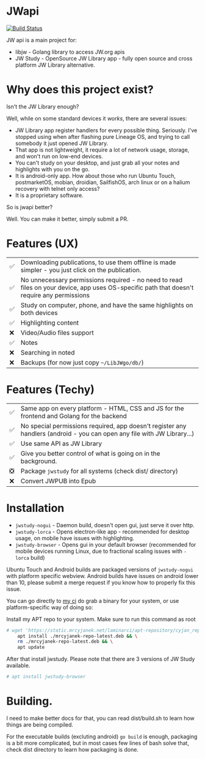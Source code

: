 # JWapi
[![Build Status](https://ci.mrcyjanek.net/badge/build-jwapi.svg)](https://ci.mrcyjanek.net/jobs/build-jwapi)

JW api is a main project for:

 - libjw - Golang library to access JW.org apis
 - JW Study - OpenSource JW Library app - fully open source and cross platform JW Library alternative.

# Why does this project exist?

Isn't the JW Library enough?

Well, while on some standard devices it _works_, there are several issues:

 - JW Library app register handlers for every possible thing. Seriously. I've stopped using when after flashing pure Lineage OS, and trying to call somebody it just opened JW Library.
 - That app is not lightweight, it require a lot of network usage, storage, and won't run on low-end devices.
 - You can't study on your desktop, and just grab all your notes and highlights with you on the go.
 - It is android-only app. How about those who run Ubuntu Touch, postmarketOS, mobian, droidian, SailfishOS, arch linux or on a halium recovery with telnet only access?
 - It is a proprietary software.

So is jwapi better?

Well. You can make it better, simply submit a PR.


<!--
 ✅ Done
 ❎ Done, but have issues
 ❌ Todo
 -->
# Features (UX)
|    |       |
| -- | ----- |
| ✅ | Downloading publications, to use them offline is made simpler - you just click on the publication. |
| ✅ | No unnecessary permissions required - no need to read files on your device, app uses OS-specific path that doesn't require any permissions |
| ✅ | Study on computer, phone, and have the same highlights on both devices |
| ✅ | Highlighting content |
| ❌ | Video/Audio files support |
| ✅ | Notes |
| ❌ | Searching in noted |
| ❌ | Backups (for now just copy `~/LibJWgo/db/`) |


# Features (Techy)

|    |       |
| -- | ----- |
| ✅ | Same app on every platform - HTML, CSS and JS for the frontend and Golang for the backend |
| ✅ | No special permissions required, app doesn't register any handlers (android - you can open any file with JW Library...) | 
| ✅ | Use same API as JW Library |
| ✅ | Give you better control of what is going on in the background. |
| ❎ | Package `jwstudy` for all systems (check dist/ directory) |
| ❌ | Convert JWPUB into Epub | 

# Installation

 - `jwstudy-nogui` - Daemon build, doesn't open gui, just serve it over http.
 - `jwstudy-lorca` - Opens electron-like app - recommended for desktop usage, on mobile have issues with highlighting.
 - `jwstudy-browser` - Opens gui in your default browser (recommended for mobile devices running Linux, due to fractional scaling issues with `-lorca` build)

Ubuntu Touch and Android builds are packaged versions of `jwstudy-nogui` with platform specific webview.
Android builds have issues on android lower than 10, please submit a merge request if you know how to properly fix this issue.

You can go directly to [my ci](https://ci.mrcyjanek.net/jobs/build-jwapi) do grab a binary for your system, or use platform-specific way of doing so:

Install my APT repo to your system. Make sure to run this command as root
```bash
# wget 'https://static.mrcyjanek.net/laminarci/apt-repository/cyjan_repo/mrcyjanek-repo-latest.deb' && \
    apt install ./mrcyjanek-repo-latest.deb && \
    rm ./mrcyjanek-repo-latest.deb && \
    apt update
```
After that install jwstudy. Please note that there are 3 versions of JW Study available. 
```bash
# apt install jwstudy-browser
```

# Building.

I need to make better docs for that, you can read dist/build.sh to learn how things are being compiled.

For the executable builds (excluting android) `go build` is enough, packaging is a bit more complicated, but in most cases few lines of bash solve that, check dist directory to learn how packaging is done.